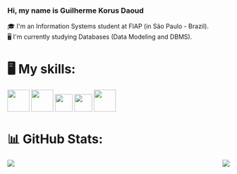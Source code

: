 ### Hi, my name is Guilherme Korus Daoud
🎓 I'm an Information Systems student at FIAP (in São Paulo - Brazil). <br>
🖥️ I'm currently studying Databases (Data Modeling and DBMS). <br>

# 🖥️ My skills:
<img src="https://cdn.jsdelivr.net/gh/devicons/devicon@latest/icons/html5/html5-original-wordmark.svg" width="50" /> <img src="https://cdn.jsdelivr.net/gh/devicons/devicon@latest/icons/css3/css3-original-wordmark.svg" width="50" /> <img src="https://cdn.jsdelivr.net/gh/devicons/devicon@latest/icons/javascript/javascript-original.svg" width="40" /> <img src="https://cdn.jsdelivr.net/gh/devicons/devicon@latest/icons/bootstrap/bootstrap-original-wordmark.svg" width="40" /> <img src="https://cdn.jsdelivr.net/gh/devicons/devicon@latest/icons/java/java-original-wordmark.svg" width="50" />

# 📊 GitHub Stats:
<div style="display: flex; justify-content: space-between;">
  <img src="https://github-readme-stats.vercel.app/api?username=guiKD&theme=radical&hide_border=false&include_all_commits=false&count_private=false&custom_width=400" />
  <img src="https://github-readme-stats.vercel.app/api/top-langs/?username=guiKD&theme=radical&hide_border=false&include_all_commits=false&count_private=false&layout=compact&custom_width=400" />
</div>


